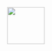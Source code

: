 <div style="align-items: center;">
<img src="https://i.pinimg.com/564x/a2/02/a5/a202a5939166cdb0af34e5e1bb50699f.jpg" alt="" style="height:9vw; writhd:9vw;">
</div>
